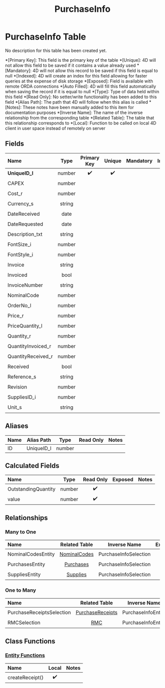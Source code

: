 ﻿---
layout: default
title: PurchaseInfo
parent: Tables
---
# PurchaseInfo Table
No description for this table has been created yet.

*[Primary Key]: This field is the primary key of the table
*[Unique]: 4D will not allow this field to be saved if it contains a value already used
*[Mandatory]: 4D will not allow this record to be saved if this field is equal to null
*[Indexed]: 4D will create an index for this field allowing for faster queries at the expense of disk storage
*[Exposed]: Field is available with remote ORDA connections
*[Auto Filled]: 4D will fill this field automatically when saving the record if it is equal to null
*[Type]: Type of data held within this field
*[Read Only]: No setter/write functionality has been added to this field
*[Alias Path]: The path that 4D will follow when this alias is called
*[Notes]: These notes have been manually added to this item for documentation purposes
*[Inverse Name]: The name of the inverse relationship from the corresponding table
*[Related Table]: The table that this relationship corresponds to
*[Local]: Function to be called on local 4D client in user space instead of remotely on server
## Fields

|Name|Type|Primary Key|Unique|Mandatory|Indexed|Exposed|Auto Filled|Notes|
|:---|:---:|:---:|:---:|:---:|:---:|:---:|:---:|:---:|
|**UniqueID_l**|number|✔️|✔️||✔️|✔️|✔️||
|CAPEX|number|||||✔️|||
|Cost_r|number|||||✔️|||
|Currency_s|string|||||✔️|||
|DateReceived|date|||||✔️|||
|DateRequested|date||||✔️|✔️|||
|Description_txt|string||||✔️|✔️|||
|FontSize_i|number|||||✔️|||
|FontStyle_i|number|||||✔️|||
|Invoice|string|||||✔️|||
|Invoiced|bool||||✔️|✔️|||
|InvoiceNumber|string|||||✔️|||
|NominalCode|number|||||✔️|||
|OrderNo_l|number||||✔️|✔️|||
|Price_r|number|||||✔️|||
|PriceQuantity_l|number|||||✔️|||
|Quantity_r|number|||||✔️|||
|QuantityInvoiced_r|number|||||✔️|||
|QuantityReceived_r|number|||||✔️|||
|Received|bool||||✔️|✔️|||
|Reference_s|string|||||✔️|||
|Revision|number|||||✔️|||
|SuppliesID_i|number||||✔️|✔️|||
|Unit_s|string|||||✔️|||

## Aliases

|Name|Alias Path|Type|Read Only|Notes|
|:---|:---:|:---:|:---:|:---:|
|ID|UniqueID_l|number|||

## Calculated Fields

|Name|Type|Read Only|Exposed|Notes|
|:---|:---:|:---:|:---:|:---:|
|OutstandingQuantity|number|✔️|||
|value|number|✔️|||

## Relationships
### Many to One

|Name|Related Table|Inverse Name|Exposed|Notes|
|:---|:---:|:---:|:---:|:---:|
|NominalCodesEntity|[NominalCodes](NominalCodes.md)|PurchaseInfoSelection|✔️||
|PurchasesEntity|[Purchases](Purchases.md)|PurchaseInfoSelection|✔️||
|SuppliesEntity|[Supplies](Supplies.md)|PurchaseInfoSelection|✔️||

### One to Many

|Name|Related Table|Inverse Name|Exposed|Notes|
|:---|:---:|:---:|:---:|:---:|
|PurchaseReceiptsSelection|[PurchaseReceipts](PurchaseReceipts.md)|PurchaseInfoEntity|✔️||
|RMCSelection|[RMC](RMC.md)|PurchaseInfoEntity|✔️||

## Class Functions

### [Entity Functions](https://github.com/synthotec/SynthoTec-4D/blob/main/Project/Sources/Classes/PurchaseInfoEntity.4dm)

|Name|Local|Notes|
|:---|:---:|:---:|
|createReceipt()|✔️||